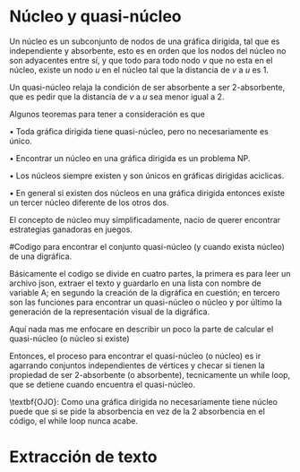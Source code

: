 # Núcleo y quasi-núcleo
Un núcleo es un subconjunto de nodos de una gráfica dirigida, tal que es independiente y absorbente, esto es en orden que los nodos del núcleo no son adyacentes entre sí, y que todo para todo nodo $v$ que no esta en el núcleo, existe un nodo $u$ en el núcleo tal que la distancia de $v$ a $u$ es 1.

Un quasi-núcleo relaja la condición de ser absorbente a ser 2-absorbente, que es pedir que la distancia de $v$ a $u$ sea menor igual a 2.

Algunos teoremas para tener a consideración es que

  $\bullet$ Toda gráfica dirigida tiene quasi-núcleo, pero no necesariamente es único.

  $\bullet$ Encontrar un núcleo en una gráfica dirigida es un problema NP.

  $\bullet$ Los núcleos siempre existen y son únicos en gráficas dirigidas aciclicas.

  $\bullet$ En general si existen dos núcleos en una gráfica dirigida entonces existe un tercer núcleo diferente de los otros dos.

El concepto de núcleo muy simplificadamente, nacío de querer encontrar estrategias ganadoras en juegos.

#Codigo para encontrar el conjunto quasi-núcleo (y cuando exista núcleo) de una digráfica.

Básicamente el codigo se divide en cuatro partes, la primera es para leer un archivo json, extraer el texto y guardarlo en una lista con nombre de variable A; en segundo la creación de la digráfica en cuestión; en tercero son las funciones para encontrar un quasi-núcleo o núcleo y por último la generación de la representación visual de la digráfica.
  
Aquí nada mas me enfocare en describir un poco la parte de calcular el quasi-núcleo (o núcleo si existe)

Entonces, el proceso para encontrar el quasí-núcleo (o núcleo) es ir agarrando conjuntos independientes de vértices y checar si tienen la propiedad de ser 2-absorbente (o absorbente), tecnicamente un while loop, que se detiene cuando encuentra el quasi-núcleo.

\textbf{OJO}: Como una gráfica dirigida no necesariamente tiene núcleo puede que si se pide la absorbencia en vez de la 2 absorbencia en el código, el while loop nunca acabe.

# Extracción de texto

